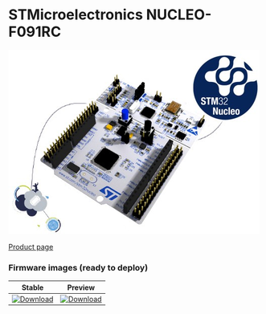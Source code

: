 # STMicroelectronics NUCLEO-F091RC

![](../../images/reference-targets/nucleo64-f091rc.jpg)

[Product page](http://www.st.com/en/evaluation-tools/nucleo-f091rc.html)
### Firmware images (ready to deploy)

| Stable | Preview |
|---|---|
| [ ![Download](https://api.bintray.com/packages/nfbot/nanoframework-images/ST_NUCLEO64_F091RC/images/download.svg) ](https://bintray.com/nfbot/nanoframework-images/ST_NUCLEO64_F091RC/_latestVersion) | [ ![Download](https://api.bintray.com/packages/nfbot/nanoframework-images-dev/ST_NUCLEO64_F091RC/images/download.svg) ](https://bintray.com/nfbot/nanoframework-images-dev/ST_NUCLEO64_F091RC/_latestVersion) |
